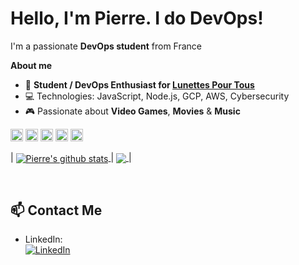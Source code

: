 # Hello, I'm Pierre. I do DevOps! 

I'm a passionate **DevOps student** from France

**About me**

- 💼 **Student / DevOps Enthusiast for [Lunettes Pour Tous](https://lunettespourtous.com/)**  
- 💻 Technologies: JavaScript, Node.js, GCP, AWS, Cybersecurity  
- 🎮 Passionate about **Video Games**, **Movies** & **Music**

<code><img height="20" alt="javascript" src="https://img.shields.io/badge/JavaScript-F7DF1E?style=flat&logo=javascript&logoColor=black"></code>
<code><img height="20" alt="nodejs" src="https://img.shields.io/badge/Node.js-339933?style=flat&logo=node.js&logoColor=white"></code>
<code><img height="20" alt="gcp" src="https://img.shields.io/badge/Google_Cloud-4285F4?style=flat&logo=google-cloud&logoColor=white"></code>
<code><img height="20" alt="aws" src="https://img.shields.io/badge/AWS-FF9900?style=flat&logo=icloud&logoColor=white"></code>
<code><img height="20" alt="cybersecurity" src="https://img.shields.io/badge/Cybersecurity-1E1E2F?style=flat&logo=security&logoColor=white"></code>

| <a href="https://github.com/Pierre-LPT/github-readme-stats">
  <img align="center" src="https://github-readme-stats.vercel.app/api?username=Pierre-LPT&show_icons=true&include_all_commits=true&theme=buefy&hide_border=true" alt="Pierre's github stats" /> 
</a> | <a href="https://github.com/Pierre-LPT/github-readme-stats">
  <img align="center" src="https://github-readme-stats.vercel.app/api/top-langs/?username=Pierre-LPT&layout=compact&theme=buefy&hide_border=true" />
</a> |

<br />

## 📫 Contact Me

- LinkedIn:  
[![LinkedIn](https://img.shields.io/badge/LinkedIn-0077B5?style=for-the-badge&logo=linkedin&logoColor=white)](https://www.linkedin.com/in/pierre-sularec/)
